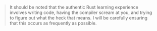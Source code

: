 > It should be noted that the authentic Rust learning experience involves writing code, having the compiler scream at you, and trying to figure out what the heck that means. I will be carefully ensuring that this occurs as frequently as possible. 
